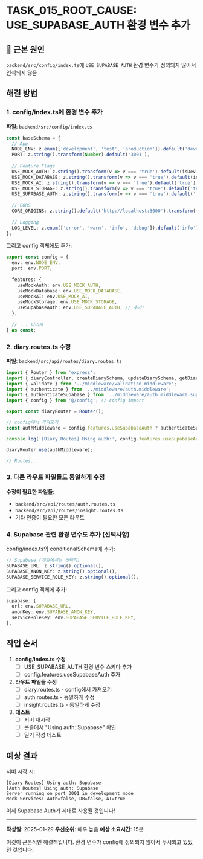 # TASK_015_ROOT_CAUSE: USE_SUPABASE_AUTH 환경 변수 추가

## 🎯 근본 원인
`backend/src/config/index.ts`에 `USE_SUPABASE_AUTH` 환경 변수가 정의되지 않아서 인식되지 않음

## 해결 방법

### 1. config/index.ts에 환경 변수 추가

**파일**: `backend/src/config/index.ts`

```typescript
const baseSchema = {
  // App
  NODE_ENV: z.enum(['development', 'test', 'production']).default('development'),
  PORT: z.string().transform(Number).default('3001'),
  
  // Feature Flags
  USE_MOCK_AUTH: z.string().transform(v => v === 'true').default(isDev ? 'true' : 'false'),
  USE_MOCK_DATABASE: z.string().transform(v => v === 'true').default(isDev ? 'true' : 'false'),
  USE_MOCK_AI: z.string().transform(v => v === 'true').default('true'),
  USE_MOCK_STORAGE: z.string().transform(v => v === 'true').default('true'),
  USE_SUPABASE_AUTH: z.string().transform(v => v === 'true').default('false'), // 추가!
  
  // CORS
  CORS_ORIGINS: z.string().default('http://localhost:3000').transform((val) => val.split(',')),
  
  // Logging
  LOG_LEVEL: z.enum(['error', 'warn', 'info', 'debug']).default('info'),
};
```

그리고 config 객체에도 추가:

```typescript
export const config = {
  env: env.NODE_ENV,
  port: env.PORT,
  
  features: {
    useMockAuth: env.USE_MOCK_AUTH,
    useMockDatabase: env.USE_MOCK_DATABASE,
    useMockAI: env.USE_MOCK_AI,
    useMockStorage: env.USE_MOCK_STORAGE,
    useSupabaseAuth: env.USE_SUPABASE_AUTH, // 추가!
  },
  
  // ... 나머지
} as const;
```

### 2. diary.routes.ts 수정

**파일**: `backend/src/api/routes/diary.routes.ts`

```typescript
import { Router } from 'express';
import { diaryController, createDiarySchema, updateDiarySchema, getDiarySchema, listDiariesSchema } from '../controllers/diary.controller';
import { validate } from '../middleware/validation.middleware';
import { authenticate } from '../middleware/auth.middleware';
import { authenticateSupabase } from '../middleware/auth.middleware.supabase';
import { config } from '@/config'; // config import

export const diaryRouter = Router();

// config에서 가져오기
const authMiddleware = config.features.useSupabaseAuth ? authenticateSupabase : authenticate;

console.log('[Diary Routes] Using auth:', config.features.useSupabaseAuth ? 'Supabase' : 'JWT');

diaryRouter.use(authMiddleware);

// Routes...
```

### 3. 다른 라우트 파일들도 동일하게 수정

**수정이 필요한 파일들**:
- `backend/src/api/routes/auth.routes.ts`
- `backend/src/api/routes/insight.routes.ts`
- 기타 인증이 필요한 모든 라우트

### 4. Supabase 관련 환경 변수도 추가 (선택사항)

config/index.ts의 conditionalSchema에 추가:

```typescript
// Supabase (개발에서는 선택적)
SUPABASE_URL: z.string().optional(),
SUPABASE_ANON_KEY: z.string().optional(),
SUPABASE_SERVICE_ROLE_KEY: z.string().optional(),
```

그리고 config 객체에 추가:

```typescript
supabase: {
  url: env.SUPABASE_URL,
  anonKey: env.SUPABASE_ANON_KEY,
  serviceRoleKey: env.SUPABASE_SERVICE_ROLE_KEY,
},
```

## 작업 순서

1. **config/index.ts 수정**
   - [ ] USE_SUPABASE_AUTH 환경 변수 스키마 추가
   - [ ] config.features.useSupabaseAuth 추가

2. **라우트 파일들 수정**
   - [ ] diary.routes.ts - config에서 가져오기
   - [ ] auth.routes.ts - 동일하게 수정
   - [ ] insight.routes.ts - 동일하게 수정

3. **테스트**
   - [ ] 서버 재시작
   - [ ] 콘솔에서 "Using auth: Supabase" 확인
   - [ ] 일기 작성 테스트

## 예상 결과

서버 시작 시:
```
[Diary Routes] Using auth: Supabase
[Auth Routes] Using auth: Supabase
Server running on port 3001 in development mode
Mock Services: Auth=false, DB=false, AI=true
```

이제 Supabase Auth가 제대로 사용될 것입니다!

---

**작성일**: 2025-01-29
**우선순위**: 매우 높음
**예상 소요시간**: 15분

이것이 근본적인 해결책입니다. 환경 변수가 config에 정의되지 않아서 무시되고 있었던 것입니다.